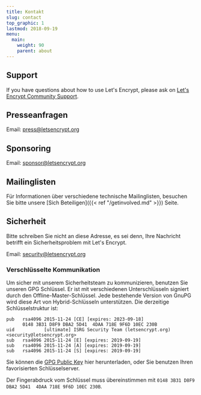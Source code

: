 ```yaml
---
title: Kontakt
slug: contact
top_graphic: 1
lastmod: 2018-09-19
menu:
  main:
    weight: 90
    parent: about
---
```


## Support

If you have questions about how to use Let's Encrypt, please ask on [Let's Encrypt Community Support](https://community.letsencrypt.org/).

## Presseanfragen

Email: [press@letsencrypt.org](mailto:press@letsencrypt.org)

## Sponsoring

Email: [sponsor@letsencrypt.org](mailto:sponsor@letsencrypt.org)

## Mailinglisten

Für Informationen über verschiedene technische Mailinglisten, besuchen Sie bitte unsere [Sich Beteiligen]({{< ref "/getinvolved.md" >}}) Seite.

## Sicherheit

Bitte schreiben Sie nicht an diese Adresse, es sei denn, Ihre Nachricht betrifft ein Sicherheitsproblem mit Let's Encrypt.

Email: [security@letsencrypt.org](mailto:security@letsencrypt.org)

### Verschlüsselte Kommunikation

Um sicher mit unserem Sicherheitsteam zu kommunizieren, benutzen Sie unseren GPG Schlüssel.
Er ist mit verschiedenen Unterschlüsseln signiert durch den Offline-Master-Schlüssel.
Jede bestehende Version von GnuPG wird diese Art von Hybrid-Schlüsseln unterstützen.
Die derzeitige Schlüsselstruktur ist:

```
pub   rsa4096 2015-11-24 [CE] [expires: 2023-09-18]
      0148 3B31 D8F9 DBA2 5D41  4DAA 718E 9F6D 10EC 230B
uid           [ultimate] ISRG Security Team (letsencrypt.org) <security@letsencrypt.org>
sub   rsa4096 2015-11-24 [E] [expires: 2019-09-19]
sub   rsa4096 2015-11-24 [A] [expires: 2019-09-19]
sub   rsa4096 2015-11-24 [S] [expires: 2019-09-19]
```

Sie können die [GPG Public Key](/security_letsencrypt.org-publickey.asc) hier herunterladen,
oder Sie benutzen Ihren favorisierten Schlüsselserver.

Der Fingerabdruck vom Schlüssel muss übereinstimmen mit `0148 3B31 D8F9 DBA2 5D41  4DAA 718E 9F6D 10EC 230B`.

